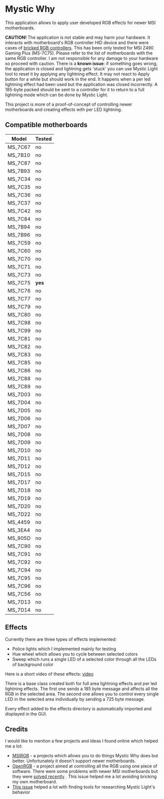 # Mystic Why

This application allows to apply user developed RGB effects for newer MSI motherboards. 

**CAUTION!** The application is not stable and may harm your hardware. It interacts with motherboard's RGB controller HID device and there were cases of [bricked RGB controllers](https://gitlab.com/CalcProgrammer1/OpenRGB/-/issues/389). This has been only tested for MSI Z490 Gaming Plus (MS-7C75). Please refer to the list of motherboards with the same RGB controller. I am not responsible for any damage to your hardware so proceed with caution.
There is a **known issue**: if something goes wrong, the application is closed and lightning gets 'stuck' you can use Mystic Light tool to reset it by applying any lightning effect. It may not react to Apply button for a while but should work in the end. It happens when a per led lightning effect had been used but the application was closed incorrectly. A 185-byte packed should be sent to a controller for it to return to a full lightning mode which can be done by Mystic Light.  

This project is more of a proof-of-concept of controlling newer motherboards and creating effects with per LED lightning.

## Compatible motherboards
| Model | Tested  |
|--|--|
|MS_7C67|no
|MS_7B10|no
|MS_7C87|no
|MS_7B93|no
|MS_7C34|no
|MS_7C35|no
|MS_7C36|no
|MS_7C37|no
|MS_7C42|no
|MS_7C84|no
|MS_7B94|no
|MS_7B96|no
|MS_7C59|no
|MS_7C60|no
|MS_7C70|no
|MS_7C71|no
|MS_7C73|no
|MS_7C75|**yes**
|MS_7C76|no
|MS_7C77|no
|MS_7C79|no
|MS_7C80|no
|MS_7C98|no
|MS_7C99|no
|MS_7C81|no
|MS_7C82|no
|MS_7C83|no
|MS_7C85|no
|MS_7C86|no
|MS_7C88|no
|MS_7C89|no
|MS_7D03|no
|MS_7D04|no
|MS_7D05|no
|MS_7D06|no
|MS_7D07|no
|MS_7D08|no
|MS_7D09|no
|MS_7D10|no
|MS_7D11|no
|MS_7D12|no
|MS_7D15|no
|MS_7D17|no
|MS_7D18|no
|MS_7D19|no
|MS_7D20|no
|MS_7D22|no
|MS_4459|no
|MS_3EA4|no
|MS_905D|no
|MS_7C90|no
|MS_7C91|no
|MS_7C92|no
|MS_7C94|no
|MS_7C95|no
|MS_7C96|no
|MS_7C56|no
|MS_7D13|no
|MS_7D14|no

## Effects
Currently there are three types of effects implemented:
 - Police lights which I implemented mainly for testing
 - Hue wheel which allows you to cycle between selected colors
 - Sweep which runs a single LED of a selected color through all the LEDs of background color

Here is a short video of these effects: [video](https://www.youtube.com/watch?v=I_q0ZEQXTls)
 
There is a base class created both for full area lightning effects and per led lightning effects. The first one sends a 185 byte message and affects all the RGB in the selected area. The second one allows you to control every single LED in the selected area individually by sending a 725 byte message. 

Every effect added  to the effects directory is automatically imported and displayed in the GUI. 

## Credits
I would like to mention a few projects and ideas I found online which helped me a lot:

 - [MSIRGB](https://github.com/ixjf/MSIRGB) - a projects which allows you to do things Mystic Why does but better. Unfortunately it doesn't support newer motherboards.
 - [OpenRGB](https://gitlab.com/CalcProgrammer1/OpenRGB) - a project aimed at controlling all the RGB using one piece of software. There were some problems with newer MSI motherboards but they were [solved recently](https://gitlab.com/CalcProgrammer1/OpenRGB/-/issues/389) . This issue helped me a lot avoiding bricking my own motherboard.
 - [This issue](https://github.com/nagisa/msi-rgb/issues/54) helped a lot with finding tools for researching Mystic Light's behavior
